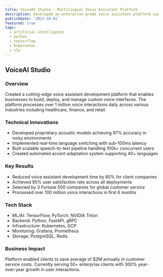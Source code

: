 ```yaml
---
title: VoiceAI Studio - Multilingual Voice Assistant Platform
description: Developed an enterprise-grade voice assistant platform supporting 40+ languages with advanced NLP capabilities
publishDate: '2023-10-01'
featured: true
tags:
  - artificial-intelligence
  - python
  - tensorflow
  - kubernetes
  - nlp
---
```


## VoiceAI Studio

### Overview

Created a cutting-edge voice assistant development platform that enables businesses to build, deploy, and manage custom voice interfaces. The platform processes over 1 million voice interactions daily across various industries including healthcare, finance, and retail.

### Technical Innovations

- Developed proprietary acoustic models achieving 97% accuracy in noisy environments
- Implemented real-time language switching with sub-100ms latency
- Built scalable speech-to-text pipeline handling 100k+ concurrent users
- Created automated accent adaptation system supporting 40+ languages

### Key Results

- Reduced voice assistant development time by 80% for client companies
- Achieved 95% user satisfaction rate across all deployments
- Selected by 3 Fortune 500 companies for global customer service
- Processed over 100 million voice interactions in first 6 months

### Tech Stack

- ML/AI: TensorFlow, PyTorch, NVIDIA Triton
- Backend: Python, FastAPI, gRPC
- Infrastructure: Kubernetes, GCP
- Monitoring: Grafana, Prometheus
- Storage: PostgreSQL, Redis

### Business Impact

Platform enabled clients to save average of $2M annually in customer service costs. Currently serving 50+ enterprise clients with 300% year-over-year growth in user interactions.
